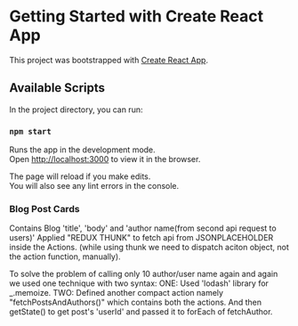 # Getting Started with Create React App

This project was bootstrapped with [Create React App](https://github.com/facebook/create-react-app).

## Available Scripts

In the project directory, you can run:

### `npm start`

Runs the app in the development mode.\
Open [http://localhost:3000](http://localhost:3000) to view it in the browser.

The page will reload if you make edits.\
You will also see any lint errors in the console.

### Blog Post Cards

Contains Blog 'title', 'body' and 'author name(from second api request to users)'
Applied "REDUX THUNK" to fetch api from JSONPLACEHOLDER inside the Actions.
(while using thunk we need to dispatch aciton object, not the action function, manually).

To solve the problem of calling only 10 author/user name again and again we used one technique with two syntax:
ONE: Used 'lodash' library for \_.memoize.
TWO: Defined another compact action namely "fetchPostsAndAuthors()" which contains both the actions. And then getState() to get post's 'userId' and passed it to forEach of fetchAuthor.

